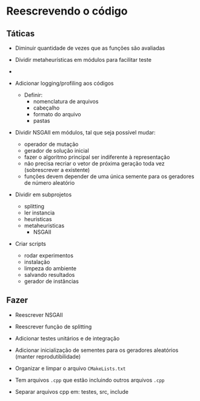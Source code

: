 # Reescrevendo o código

## Táticas

* Diminuir quantidade de vezes que as funções são avaliadas

* Dividir metaheurísticas em módulos para facilitar teste
* 


* Adicionar logging/profiling aos códigos
    * Definir:
        * nomenclatura de arquivos
        * cabeçalho
        * formato do arquivo
        * pastas


* Dividir NSGAII em módulos, tal que seja possível mudar:
    * operador de mutação
    * gerador de solução inicial
    * fazer o algoritmo principal ser indiferente à representação
    * não precisa recriar o vetor de próxima geração toda vez (sobrescrever a existente)
    * funções devem depender de uma única semente para os geradores de número aleatório


* Dividir em subprojetos
    * splitting
    * ler instancia
    * heuristicas
    * metaheuristicas
        * NSGAII

* Criar scripts
    * rodar experimentos 
    * instalação
    * limpeza do ambiente
    * salvando resultados
    * gerador de instâncias

## Fazer
* Reescrever NSGAII
* Reescrever função de splitting
* Adicionar testes unitários e de integração
* Adicionar inicialização de sementes para os geradores aleatórios (manter reprodutibilidade)

* Organizar e limpar o arquivo `CMakeLists.txt`
* Tem arquivos `.cpp` que estão incluindo outros arquivos `.cpp`
* Separar arquivos cpp em: testes, src, include